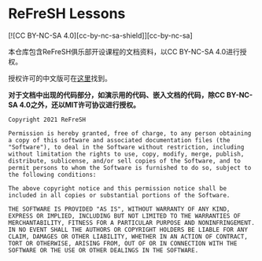 # ReFreSH Lessons

[![CC BY-NC-SA 4.0][cc-by-nc-sa-shield]][cc-by-nc-sa]

本仓库包含ReFreSH俱乐部开设课程的文档资料，以CC BY-NC-SA 4.0进行授权。

授权许可的中文版可在[这里](https://creativecommons.org/licenses/by-nc-sa/4.0/legalcode.zh-Hans)找到。

**对于文档中出现的代码部分，如演示用的代码、嵌入文档的代码，除CC BY-NC-SA 4.0之外，还以MIT许可协议进行授权。**

``` text
Copyright 2021 ReFreSH

Permission is hereby granted, free of charge, to any person obtaining a copy of this software and associated documentation files (the "Software"), to deal in the Software without restriction, including without limitation the rights to use, copy, modify, merge, publish, distribute, sublicense, and/or sell copies of the Software, and to permit persons to whom the Software is furnished to do so, subject to the following conditions:

The above copyright notice and this permission notice shall be included in all copies or substantial portions of the Software.

THE SOFTWARE IS PROVIDED "AS IS", WITHOUT WARRANTY OF ANY KIND, EXPRESS OR IMPLIED, INCLUDING BUT NOT LIMITED TO THE WARRANTIES OF MERCHANTABILITY, FITNESS FOR A PARTICULAR PURPOSE AND NONINFRINGEMENT. IN NO EVENT SHALL THE AUTHORS OR COPYRIGHT HOLDERS BE LIABLE FOR ANY CLAIM, DAMAGES OR OTHER LIABILITY, WHETHER IN AN ACTION OF CONTRACT, TORT OR OTHERWISE, ARISING FROM, OUT OF OR IN CONNECTION WITH THE SOFTWARE OR THE USE OR OTHER DEALINGS IN THE SOFTWARE.
```

